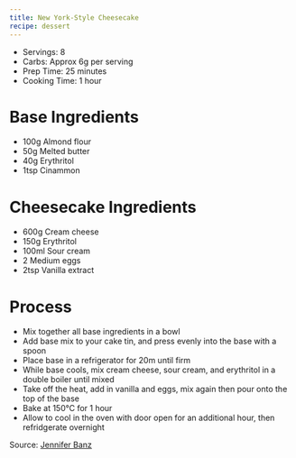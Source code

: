 ```yaml
---
title: New York-Style Cheesecake
recipe: dessert
---
```


* Servings: 8
* Carbs: Approx 6g per serving
* Prep Time: 25 minutes
* Cooking Time: 1 hour

# Base Ingredients
* 100g Almond flour
* 50g Melted butter
* 40g Erythritol
* 1tsp Cinammon

# Cheesecake Ingredients
* 600g Cream cheese
* 150g Erythritol
* 100ml Sour cream
* 2 Medium eggs
* 2tsp Vanilla extract

# Process
* Mix together all base ingredients in a bowl
* Add base mix to your cake tin, and press evenly into the base with a spoon
* Place base in a refrigerator for 20m until firm
* While base cools, mix cream cheese, sour cream, and erythritol in a double boiler until mixed
* Take off the heat, add in vanilla and eggs, mix again then pour onto the top of the base
* Bake at 150&deg;C for 1 hour
* Allow to cool in the oven with door open for an additional hour, then refridgerate overnight


Source: [Jennifer Banz](https://jenniferbanz.com/the-best-keto-cheesecake)
